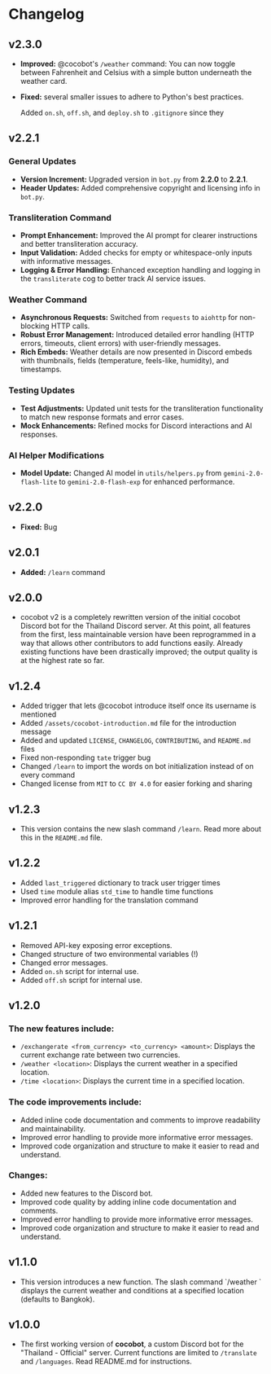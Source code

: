 # Changelog

## v2.3.0

- **Improved:** @cocobot's `/weather` command: You can now toggle between Fahrenheit and Celsius with a simple button underneath the weather card.

- **Fixed:** several smaller issues to adhere to Python's best practices.

  Added `on.sh`, `off.sh`, and `deploy.sh` to `.gitignore` since they

## v2.2.1

### General Updates

* **Version Increment:** Upgraded version in `bot.py` from **2.2.0** to **2.2.1**.
* **Header Updates:** Added comprehensive copyright and licensing info in `bot.py`.

### Transliteration Command

* **Prompt Enhancement:** Improved the AI prompt for clearer instructions and better transliteration accuracy.
* **Input Validation:** Added checks for empty or whitespace-only inputs with informative messages.
* **Logging & Error Handling:** Enhanced exception handling and logging in the `transliterate` cog to better track AI service issues.

### Weather Command

* **Asynchronous Requests:** Switched from `requests` to `aiohttp` for non-blocking HTTP calls.
* **Robust Error Management:** Introduced detailed error handling (HTTP errors, timeouts, client errors) with user-friendly messages.
* **Rich Embeds:** Weather details are now presented in Discord embeds with thumbnails, fields (temperature, feels-like, humidity), and timestamps.

### Testing Updates

* **Test Adjustments:** Updated unit tests for the transliteration functionality to match new response formats and error cases.
* **Mock Enhancements:** Refined mocks for Discord interactions and AI responses.

### AI Helper Modifications

* **Model Update:** Changed AI model in `utils/helpers.py` from `gemini-2.0-flash-lite` to `gemini-2.0-flash-exp` for enhanced performance.

## v2.2.0

* **Fixed:** Bug

## v2.0.1

* **Added:** `/learn` command

## v2.0.0

* cocobot v2 is a completely rewritten version of the initial cocobot Discord bot for the Thailand Discord server. At this point, all features from the first, less maintainable version have been reprogrammed in a way that allows other contributors to add functions easily. Already existing functions have been drastically improved; the output quality is at the highest rate so far.

## v1.2.4

* Added trigger that lets @cocobot introduce itself once its username is mentioned
* Added `/assets/cocobot-introduction.md` file for the introduction message
* Added and updated `LICENSE`, `CHANGELOG`, `CONTRIBUTING`, and `README.md` files
* Fixed non-responding `tate` trigger bug
* Changed `/learn` to import the words on bot initialization instead of on every command
* Changed license from `MIT` to `CC BY 4.0` for easier forking and sharing

## v1.2.3

* This version contains the new slash command `/learn`. Read more about this in the `README.md` file.

## v1.2.2

* Added `last_triggered` dictionary to track user trigger times
* Used `time` module alias `std_time` to handle time functions
* Improved error handling for the translation command

## v1.2.1

* Removed API-key exposing error exceptions.
* Changed structure of two environmental variables (!)
* Changed error messages.
* Added `on.sh` script for internal use.
* Added `off.sh` script for internal use.

## v1.2.0

### The new features include:

* `/exchangerate <from_currency> <to_currency> <amount>`: Displays the current exchange rate between two currencies.
* `/weather <location>`: Displays the current weather in a specified location.
* `/time <location>`: Displays the current time in a specified location.

### The code improvements include:

* Added inline code documentation and comments to improve readability and maintainability.
* Improved error handling to provide more informative error messages.
* Improved code organization and structure to make it easier to read and understand.

### Changes:

* Added new features to the Discord bot.
* Improved code quality by adding inline code documentation and comments.
* Improved error handling to provide more informative error messages.
* Improved code organization and structure to make it easier to read and understand.

## v1.1.0

* This version introduces a new function. The slash command \`/weather <location>\` displays the current weather and conditions at a specified location (defaults to Bangkok).

## v1.0.0

* The first working version of **cocobot**, a custom Discord bot for the "Thailand - Official" server. Current functions are limited to `/translate` and `/languages`. Read README.md for instructions.
